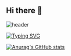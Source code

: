 ## Hi there 👋

<!--
**khmandarrin/khmandarrin** is a ✨ _special_ ✨ repository because its `README.md` (this file) appears on your GitHub profile.

Here are some ideas to get you started:

- 🔭 I’m currently working on ...
- 🌱 I’m currently learning ...
- 👯 I’m looking to collaborate on ...
- 🤔 I’m looking for help with ...
- 💬 Ask me about ...
- 📫 How to reach me: ...
- 😄 Pronouns: ...
- ⚡ Fun fact: ...
-->

![header](https://capsule-render.vercel.app/api?type=blur&color=auto&height=300&section=header&text=mandarin's+github%20render&fontSize=50)

[![Typing SVG](https://readme-typing-svg.demolab.com/?lines=안녕하세요;Second+line+of+text)](https://git.io/typing-svg)

[![Anurag's GitHub stats](https://github-readme-stats.vercel.app/api?username=khmandarrin&theme=dracula&show_icons=true)](https://github.com/anuraghazra/github-readme-stats)
